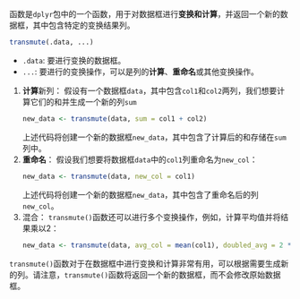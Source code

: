 函数是`dplyr`包中的一个函数，用于对数据框进行**变换和计算**，并返回一个新的数据框，其中包含特定的变换结果列。
```R
transmute(.data, ...)
```
- `.data`: 要进行变换的数据框。
- `...`: 要进行的变换操作，可以是列的**计算**、**重命名**或其他变换操作。
1. **计算**新列：
   假设有一个数据框`data`，其中包含`col1`和`col2`两列，我们想要计算它们的和并生成一个新的列`sum`
   ```R
   new_data <- transmute(data, sum = col1 + col2)
   ```
   上述代码将创建一个新的数据框`new_data`，其中包含了计算后的和存储在`sum`列中。
2. **重命名**：
   假设我们想要将数据框`data`中的`col1`列重命名为`new_col`：
   ```R
   new_data <- transmute(data, new_col = col1)
   ```
   上述代码将创建一个新的数据框`new_data`，其中包含了重命名后的列`new_col`。
3. 混合：
   `transmute()`函数还可以进行多个变换操作，例如，计算平均值并将结果乘以2：
   ```R
   new_data <- transmute(data, avg_col = mean(col1), doubled_avg = 2 * avg_col)
   ```

`transmute()`函数对于在数据框中进行变换和计算非常有用，可以根据需要生成新的列。请注意，`transmute()`函数将返回一个新的数据框，而不会修改原始数据框。
